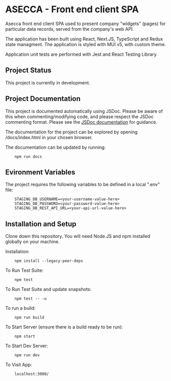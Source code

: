 # ASECCA - Front end client SPA

Asecca front end client SPA used to present company "widgets" (pages) for particular data records, served from the company's web API.

The application has been built using React, Next.JS, TypeScript and Redux
state managment. The application is styled with MUI v5, with custom theme.

Application unit tests are performed with Jest and React Testing Library.

## Project Status

This project is currently in development.

## Project Documentation

This project is documented automatically using JSDoc. Please be aware of this when commenting/modifying code, and please respect the JSDoc commenting format. Please see the [JSDoc documentation](https://jsdoc.app/) for guidance.

The documentation for the project can be explored by opening /docs/index.html in your chosen browser.

The documentation can be updated by running:

        npm run docs

## Evironment Variables

The project requires the following variables to be defined in a local
".env" file:

        STAGING_DB_USERNAME=<your-username-value-here>
        STAGING_DB_PASSWORD=<your-password-value-here>
        STAGING_DB_REST_API_URL=<your-api-url-value-here>

## Installation and Setup

Clone down this repository. You will need Node.JS and npm installed globally on your machine.

Installation:

        npm install --legacy-peer-deps

To Run Test Suite:

        npm test

To Run Test Suite and update snapshots:

        npm test -- -u

To run a build:

        npm run build

To Start Server (ensure there is a build ready to be run):

        npm start

To Start Dev Server:

        npm run dev

To Visit App:

        localhost:3000/
